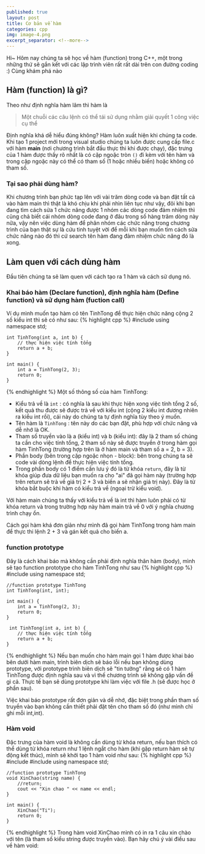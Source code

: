 ```yaml
---
published: true
layout: post
title: Cơ bản về hàm
categories: cpp
img: image-4.png
excerpt_separator: <!--more-->
---
```

Hi~ Hôm nay chúng ta sẽ học về hàm (function) trong C++, một trong những thứ sẽ gắn kết với các lập trình viên rất rất dài trên con đường coding :) Cùng khám phá nào
## Hàm (function) là gì?
Theo như định nghĩa hàm lâm thì hàm là

> Một chuỗi các câu lệnh có thể tái sử dụng nhằm giải quyết 1 công việc cụ thể

Định nghĩa khá dễ hiểu đúng không? Hàm luôn xuất hiện khi chúng ta code. Khi tạo 1 project mới trong visual studio chúng ta luôn được cung cấp file.c với hàm **main** (nơi chương trình bắt đầu thực thi khi được chạy), đặc trưng của 1 hàm được thấy rõ nhất là có cặp ngoặc tròn ``()`` đi kèm với tên hàm và trong cặp ngoặc này có thể có tham số (1 hoặc nhiều biến) hoặc không có tham số.
### Tại sao phải dùng hàm?
Khi chương trình bạn phức tạp lên với vài trăm dòng code và bạn đặt tất cả vào hàm main thì thật là khó chịu khi phải nhìn liên tục như vậy, đôi khi bạn đang tìm cách sửa 1 chức năng được 1 nhóm các dòng code đảm nhiệm thì cũng chả biết cái nhóm dòng code đang ở đâu trong số hàng trăm dòng này nữa, vậy nên việc dùng hàm để phân nhóm các chức năng trong chương trình của bạn thật sự là cứu tinh tuyệt vời để mỗi khi bạn muốn tìm cách sửa chức năng nào đó thì cứ search tên hàm đang đảm nhiệm chức năng đó là xong.
## Làm quen với cách dùng hàm
Đầu tiên chúng ta sẽ làm quen với cách tạo ra 1 hàm và cách sử dụng nó.
### Khai báo hàm (Declare function), định nghĩa hàm (Define function) và sử dụng hàm (fuction call)
Ví dụ mình muốn tạo hàm có tên TinhTong để thực hiện chức năng cộng 2 số kiểu int thì sẽ có như sau:
{% highlight cpp %}
    #include <iostream>
    using namespace std;
     
    int TinhTong(int a, int b) {
    	// thực hiện việc tính tổng
  		return a + b;
    }
     
    int main() {
    	int a = TinhTong(2, 3);
    	return 0;
    }
{% endhighlight %}
Một số thông số của hàm TinhTong:
 - Kiểu trả về là ``int`` : có nghĩa là sau khi thực hiện xong việc tính tổng 2 số, kết quả thu được sẽ được trả về với kiểu int (cộng 2 kiểu int đương nhiên ra kiểu int rồi), cái này do chúng ta tự định nghĩa tùy theo ý muốn.
 - Tên hàm là ``TinhTong`` : tên này do các bạn đặt, phù hợp với chức năng và dễ nhớ là OK.
 - Tham số truyền vào là a (kiểu int) và b (kiểu int): đây là 2 tham số chúng ta cần cho việc tính tổng, 2 tham số này sẽ được truyền ở trong hàm gọi hàm TinhTong (trường hợp trên là ở hàm main và tham số a = 2, b = 3).
 - Phần body (bên trong cặp ngoặc nhọn - block): bên trong chúng ta sẽ code vài dòng lệnh để thực hiện việc tính tổng.
 - Trong phần body có 1 điểm cần lưu ý đó là từ khóa ``return``, đây là từ khóa giúp đưa dữ liệu bạn muốn ra cho "ai" đã gọi hàm này (trường hợp trên return sẽ trả về giá trị 2 + 3 và biến a sẽ nhận giá trị này). Đây là từ khóa bắt buộc khi hàm có kiểu trả về (ngoại trừ kiểu void).

<div class="alert alert-info">Với hàm main chúng ta thấy với kiểu trả về là int thì hàm luôn phải có từ khóa return và trong trường hợp này hàm main trả về 0 với ý nghĩa chương trình chạy ổn.</div>
  
Cách gọi hàm khá đơn giản như mình đã gọi hàm TinhTong trong hàm main để thực thi lệnh 2 + 3 và gán kết quả cho biến a.
  
### function prototype
Đây là cách khai báo mà không cần phải định nghĩa thân hàm (body), mình sẽ tạo function prototype cho hàm TinhTong như sau
{% highlight cpp %}
    #include <iostream>
    using namespace std;
     
	//function prototype TinhTong
    int TinhTong(int, int);
     
    int main() {
    	int a = TinhTong(2, 3);
    	return 0;
    }
  
     int TinhTong(int a, int b) {
    	// thực hiện việc tính tổng
  		return a + b;
    }   
{% endhighlight %}
 Nếu bạn muốn cho hàm main gọi 1 hàm được khai báo bên dưới hàm main, trình biên dịch sẽ báo lỗi nếu bạn không dùng prototype, với prototype trình biên dịch sẽ "tin tưởng" rằng sẽ có 1 hàm TinhTong được định nghĩa sau và vì thế chương trình sẽ không gặp vấn đề gì cả. Thực tế bạn sẽ dùng prototype khi làm việc với file .h (sẽ được học ở phần sau).
  
Việc khai báo prototype rất đơn giản và dễ nhớ, đặc biệt trong phần tham số truyền vào bạn không cần thiết phải đặt tên cho tham số đó (như mình chỉ ghi mỗi int,int).
### Hàm void
Đặc trưng của hàm void là không cần dùng từ khóa return, nếu bạn thích có thể dùng từ khóa return như 1 lệnh ngắt cho hàm (khi gặp return hàm sẽ tự động kết thúc), mình sẽ khởi tạo 1 hàm void như sau:
{% highlight cpp %}
    #include <iostream>
	#include <string>
    using namespace std;
     
	//function prototype TinhTong
    void XinChao(string name) {
  		//return;
  		cout << "Xin chao " << name << endl;
  	}
     
    int main() {
    	XinChao("Ti");
    	return 0;
    }  
{% endhighlight %}
Trong hàm void XinChao mình có in ra 1 câu xin chào với tên (là tham số kiểu string được truyền vào). Bạn hãy chú ý vài điều sau về hàm void:
